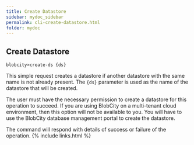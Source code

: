 ```yaml
---
title: Create Datastore
sidebar: mydoc_sidebar
permalink: cli-create-datastore.html
folder: mydoc
---
```


## Create Datastore

```
blobcity>create-ds {ds}
```

This simple request creates a datastore if another datastore with the same name is not already present. The `{ds}` parameter is used as the name of the datastore that will be created.

The user must have the necessary permission to create a datastore for this operation to succeed. If you are using BlobCity on a multi-tenant cloud environment, then this option will not be available to you. You will have to use the BlobCity database management portal to create the datastore.

The command will respond with details of success or failure of the operation.
{% include links.html %}
